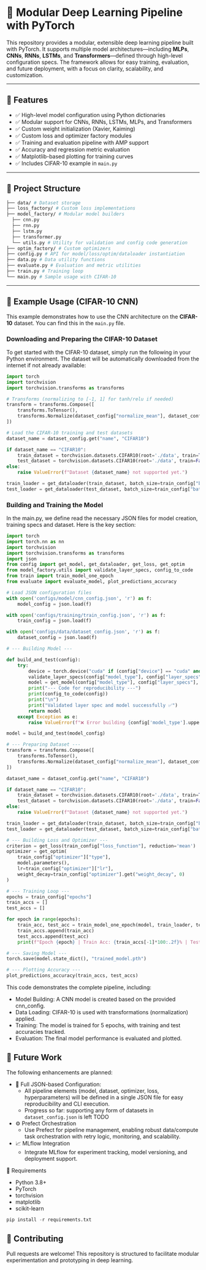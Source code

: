 # 🔧 Modular Deep Learning Pipeline with PyTorch

This repository provides a modular, extensible deep learning pipeline built with PyTorch. It supports multiple model architectures—including **MLPs**, **CNNs**, **RNNs**, **LSTMs**, and **Transformers**—defined through high-level configuration specs. The framework allows for easy training, evaluation, and future deployment, with a focus on clarity, scalability, and customization.

---

## 🚀 Features

- ✅ High-level model configuration using Python dictionaries
- ✅ Modular support for CNNs, RNNs, LSTMs, MLPs, and Transformers
- ✅ Custom weight initialization (Xavier, Kaiming)
- ✅ Custom loss and optimizer factory modules
- ✅ Training and evaluation pipeline with AMP support
- ✅ Accuracy and regression metric evaluation
- ✅ Matplotlib-based plotting for training curves
- ✅ Includes CIFAR-10 example in `main.py`

---

## 📁 Project Structure
```bash
├── data/ # Dataset storage
├── loss_factory/ # Custom loss implementations
├── model_factory/ # Modular model builders
  ├── cnn.py
  ├── rnn.py
  ├── lstm.py
  ├── transformer.py
  └── utils.py # Utility for validation and config code generation
├── optim_factory/ # Custom optimizers
├── config.py # API for model/loss/optim/dataloader instantiation
├── data.py # Data utility functions
├── evaluate.py # Evaluation and metric utilities
├── train.py # Training loop
└── main.py # Sample usage with CIFAR-10
```
---

## 🧪 Example Usage (CIFAR-10 CNN)

This example demonstrates how to use the CNN architecture on the **CIFAR-10** dataset. You can find this in the `main.py` file.

### Downloading and Preparing the CIFAR-10 Dataset

To get started with the CIFAR-10 dataset, simply run the following in your Python environment. The dataset will be automatically downloaded from the internet if not already available:

```python
import torch
import torchvision
import torchvision.transforms as transforms

# Transforms (normalizing to [-1, 1] for tanh/relu if needed)
transform = transforms.Compose([
    transforms.ToTensor(),
    transforms.Normalize(dataset_config["normalize_mean"], dataset_config["normalize_std"])
])

# Load the CIFAR-10 training and test datasets
dataset_name = dataset_config.get("name", "CIFAR10")

if dataset_name == "CIFAR10":
    train_dataset = torchvision.datasets.CIFAR10(root='./data', train=True, download=True, transform=transform)
    test_dataset = torchvision.datasets.CIFAR10(root='./data', train=False, download=True, transform=transform)
else:
    raise ValueError(f"Dataset {dataset_name} not supported yet.")

train_loader = get_dataloader(train_dataset, batch_size=train_config["batch_size"], shuffle=train_config["shuffle"])
test_loader = get_dataloader(test_dataset, batch_size=train_config["batch_size"])
```

### Building and Training the Model

In the main.py, we define read the necessary JSON files for model creation, training specs and dataset. Here is the key section:

```python
import torch
import torch.nn as nn
import torchvision
import torchvision.transforms as transforms
import json
from config import get_model, get_dataloader, get_loss, get_optim
from model_factory.utils import validate_layer_specs, config_to_code
from train import train_model_one_epoch
from evaluate import evaluate_model, plot_predictions_accuracy

# Load JSON configuration files
with open('configs/model/cnn_config.json', 'r') as f:
    model_config = json.load(f)

with open('configs/training/train_config.json', 'r') as f:
    train_config = json.load(f)

with open('configs/data/dataset_config.json', 'r') as f:
    dataset_config = json.load(f)

# --- Building Model ---

def build_and_test(config):
    try:
        device = torch.device("cuda" if (config["device"] == "cuda" and torch.cuda.is_available()) else "cpu")
        validate_layer_specs(config["model_type"], config["layer_specs"])
        model = get_model(config["model_type"], config["layer_specs"], device)
        print("--- Code for reproducibility ---")
        print(config_to_code(config))
        print("\n")
        print("Validated layer spec and model successfully ✅")
        return model
    except Exception as e:
        raise ValueError(f"❌ Error building {config['model_type'].upper()}: {str(e)}\n")

model = build_and_test(model_config)

# --- Preparing Dataset ---
transform = transforms.Compose([
    transforms.ToTensor(),
    transforms.Normalize(dataset_config["normalize_mean"], dataset_config["normalize_std"])
])

dataset_name = dataset_config.get("name", "CIFAR10")

if dataset_name == "CIFAR10":
    train_dataset = torchvision.datasets.CIFAR10(root='./data', train=True, download=True, transform=transform)
    test_dataset = torchvision.datasets.CIFAR10(root='./data', train=False, download=True, transform=transform)
else:
    raise ValueError(f"Dataset {dataset_name} not supported yet.")

train_loader = get_dataloader(train_dataset, batch_size=train_config["batch_size"], shuffle=train_config["shuffle"])
test_loader = get_dataloader(test_dataset, batch_size=train_config["batch_size"])

# --- Building Loss and Optimizer ---
criterion = get_loss(train_config["loss_function"], reduction='mean')
optimizer = get_optim(
    train_config["optimizer"]["type"],
    model.parameters(),
    lr=train_config["optimizer"]["lr"],
    weight_decay=train_config["optimizer"].get("weight_decay", 0)
)

# --- Training Loop ---
epochs = train_config["epochs"]
train_accs = []
test_accs = []

for epoch in range(epochs):
    train_acc, test_acc = train_model_one_epoch(model, train_loader, test_loader, criterion, optimizer, crit_mode='accuracy')
    train_accs.append(train_acc)
    test_accs.append(test_acc)
    print(f"Epoch {epoch} | Train Acc: {train_accs[-1]*100:.2f}% | Test Acc: {test_accs[-1]*100:.2f}%")

# --- Saving Model ---
torch.save(model.state_dict(), "trained_model.pth")

# --- Plotting Accuracy ---
plot_predictions_accuracy(train_accs, test_accs)
```
This code demonstrates the complete pipeline, including:
- Model Building: A CNN model is created based on the provided cnn_config.
- Data Loading: CIFAR-10 is used with transformations (normalization) applied.
- Training: The model is trained for 5 epochs, with training and test accuracies tracked.
- Evaluation: The final model performance is evaluated and plotted.

## 🔮 Future Work

The following enhancements are planned:

- 🔧 Full JSON-based Configuration:
  - All pipeline elements (model, dataset, optimizer, loss, hyperparameters) will be defined in a single JSON file for easy reproducibility and CLI execution.
  - Progress so far: supporting any form of datasets in `dataset_config.json` is left TODO
- ⚙️ Prefect Orchestration
  - Use Prefect for pipeline management, enabling robust data/compute task orchestration with retry logic, monitoring, and scalability.
- 📈 MLflow Integration
  - Integrate MLflow for experiment tracking, model versioning, and deployment support.

🧠 Requirements

- Python 3.8+
- PyTorch
- torchvision
- matplotlib
- scikit-learn

```python
pip install -r requirements.txt
```

## 🤝 Contributing

Pull requests are welcome! This repository is structured to facilitate modular experimentation and prototyping in deep learning.